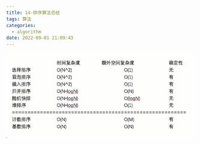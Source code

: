 ```yaml
---
title: 14-排序算法总结
tags: 算法
categories:
  - algorithm
date: 2022-09-01 21:09:43
---
```


![](14-排序算法总结/2022-09-01-21-09-49.png)